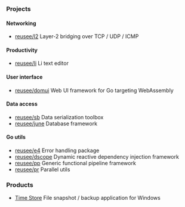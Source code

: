 ### Projects

#### Networking

* [reusee/l2](https://github.com/reusee/l2) Layer-2 bridging over TCP / UDP / ICMP

#### Productivity

* [reusee/li](https://github.com/reusee/li) Li text editor

#### User interface

* [reusee/domui](https://github.com/reusee/domui) Web UI framework for Go targeting WebAssembly

#### Data access

* [reusee/sb](https://github.com/reusee/sb) Data serialization toolbox
* [reusee/june](https://github.com/reusee/june) Database framework

#### Go utils

* [reusee/e4](https://github.com/reusee/e4) Error handling package
* [reusee/dscope](https://github.com/reusee/dscope) Dynamic reactive dependency injection framework
* [reusee/pp](https://github.com/reusee/pp) Generic functional pipeline framework
* [reusee/pr](https://github.com/reusee/pr) Parallel utils

### Products

* [Time Store](https://www.microsoft.com/store/apps/9NDTWST8JTNL) File snapshot / backup application for Windows
